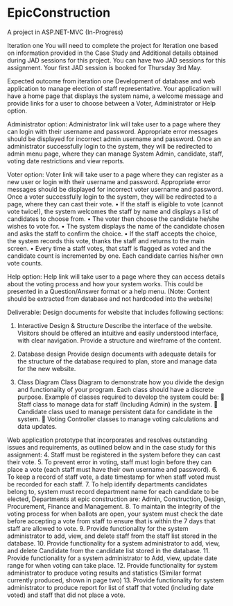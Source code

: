 # EpicConstruction

A project in ASP.NET-MVC (In-Progress)

Iteration one 
You will need to complete the project for Iteration one based on information provided in the Case Study and Additional details obtained during JAD sessions for this project. You can have two JAD sessions for this assignment. Your first JAD session is booked for Thursday 3rd May.

Expected outcome from iteration one
Development of database and web application to manage election of staff representative. 
Your application will have a home page that displays the system name, a welcome message and provide links for a user to choose between a Voter, Administrator or Help option.

Administrator option:
Administrator link will take user to a page where they can login with their username and password. Appropriate error messages should be displayed for incorrect admin username and password. Once an administrator successfully login to the system, they will be redirected to admin menu page, where they can manage System Admin, candidate, staff, voting date restrictions and view reports.

Voter option:
Voter link will take user to a page where they can register as a new user or login with their username and password. Appropriate error messages should be displayed for incorrect voter username and password. 
Once a voter successfully login to the system, they will be redirected to a page, where they can cast their vote. 
•	If the staff is eligible to vote (cannot vote twice!), the system welcomes the staff by name and displays a list of candidates to choose from.
•	The voter then choose the candidate he/she wishes to vote for.
•	The system displays the name of the candidate chosen and asks the staff to confirm the choice.
•	If the staff accepts the choice, the system records this vote, thanks the staff and returns to the main screen.
•	Every time a staff votes, that staff is flagged as voted and the candidate count is incremented by one. Each candidate carries his/her own vote counts.

Help option:
Help link will take user to a page where they can access details about the voting process and how your system works. This could be presented in a Question/Answer format or a help menu. (Note: Content should be extracted from database and not hardcoded into the website)
 
Deliverable:
Design documents for website that includes following sections:
1.	Interactive Design & Structure
Describe the interface of the website. Visitors should be offered an intuitive and easily understood interface, with clear navigation. Provide a structure and wireframe of the content. 

2.	Database design
Provide design documents with adequate details for the structure of the database required to plan, store and manage data for the new website.

3.	Class Diagram
Class Diagram to demonstrate how you divide the design and functionality of your program. Each class should have a discrete purpose. Example of classes required to develop the system could be:
	Staff class to manage data for staff (Including Admin) in the system.
	Candidate class used to manage persistent data for candidate in the system.
	Voting Controller classes to manage voting calculations and data updates.

Web application prototype that incorporates and resolves outstanding issues and requirements, as outlined below and in the case study for this assignment:
4.	Staff must be registered in the system before they can cast their vote.
5.	To prevent error in voting, staff must login before they can place a vote (each staff must have their own username and password).
6.	To keep a record of staff vote, a date timestamp for when staff voted must be recorded for each staff.
7.	To help identify departments candidates belong to, system must record department name for each candidate to be elected, Departments at epic construction are: Admin, Construction, Design, Procurement, Finance and Management.
8.	To maintain the integrity of the voting process for when ballots are open, your system must check the date before accepting a vote from staff to ensure that is within the 7 days that staff are allowed to vote. 
9.	Provide functionality for the system administrator to add, view, and delete staff from the staff list stored in the database.
10.	Provide functionality for a system administrator to add, view, and delete Candidate from the candidate list stored in the database.
11.	Provide functionality for a system administrator to Add, view, update date range for when voting can take place.
12.	Provide functionality for system administrator to produce voting results and statistics (Similar format currently produced, shown in page two)
13.	Provide functionality for system administrator to produce report for list of staff that voted (including date voted) and staff that did not place a vote.
